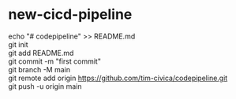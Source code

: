 # new-cicd-pipeline
 
echo "# codepipeline" >> README.md  
git init  
git add README.md  
git commit -m "first commit"  
git branch -M main  
git remote add origin https://github.com/tim-civica/codepipeline.git  
git push -u origin main  
